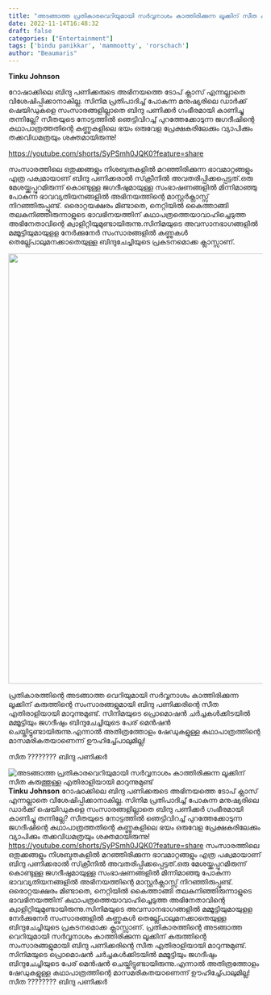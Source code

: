 ```yaml
---
title: "അടങ്ങാത്ത പ്രതികാരവെറിയുമായി സർവ്വനാശം കാത്തിരിക്കുന്ന ലൂക്കിന് സീത കരുത്തുള്ള എതിരാളിയായി മാറുന്നുമുണ്ട്"
date: 2022-11-14T16:48:32
draft: false
categories: ["Entertainment"]
tags: ['bindu panikkar', 'mammootty', 'rorschach']
author: "Beaumaris"
---
```


<strong>Tinku Johnson</strong>

റോഷാക്കിലെ ബിന്ദു പണിക്കരുടെ അഭിനയത്തെ ടോപ് ക്ലാസ്‌ എന്നല്ലാതെ വിശേഷിപ്പിക്കാനാകില്ല. സിനിമ പ്രതിപാദിച്ച്‌ പോകുന്ന മനുഷ്യരിലെ ഡാർക്ക് ഷെയിഡുകളെ സംസാരങ്ങളില്ലാതെ ബിന്ദു പണിക്കർ ഗംഭീരമായി കാണിച്ചു തന്നില്ലേ? സീതയുടെ നോട്ടത്തിൽ ഞെട്ടിവിറച്ച് പുറത്തേക്കോടുന്ന ജഗദീഷിന്റെ കഥാപാത്രത്തതിന്റെ കണ്ണുകളിലെ ഭയം ഒരുവേള പ്രേക്ഷകരിലേക്കും വ്യാപിക്കും തക്കവിധമത്രയും ശക്തമായിരുന്നു!

https://youtube.com/shorts/SyPSmh0JQK0?feature=share

സംസാരത്തിലെ ഒതുക്കങ്ങളും നിശബ്ദതകളിൽ മറഞ്ഞിരിക്കുന്ന ഭാവമാറ്റങ്ങളും എത്ര പക്വമായാണ് ബിന്ദു പണിക്കരാൽ സ്‌ക്രീനിൽ അവതരിപ്പിക്കപ്പെട്ടത്‌.ഒരു മേശയ്ക്കപ്പുറമിരുന്ന് കൊണ്ടുള്ള ജഗദീഷുമായുള്ള സംഭാഷണങ്ങളിൽ മിന്നിമാഞ്ഞു പോകുന്ന ഭാവവ്യതിയനങ്ങളിൽ അഭിനയത്തിന്റെ മാസ്റ്റർക്ലാസ്സ് നിറഞ്ഞിരുപ്പുണ്ട്. ഒരൊറ്റയക്ഷരം മിണ്ടാതെ, നെറ്റിയിൽ കൈത്താങ്ങി തലകുനിഞ്ഞിരുന്നാളുടെ ഭാവഭിനയത്തിന് കഥാപത്രത്തെയാവാഹിച്ചെടുത്ത അഭിനേതാവിന്റെ ക്വാളിറ്റിയുമുണ്ടായിരുന്നു.സിനിമയുടെ അവസാനഭാഗങ്ങളിൽ മമ്മൂട്ടിയുമായുളള നേർക്കുനേർ സംസാരങ്ങളിൽ കണ്ണുകൾ തെല്ല്പോലുമനക്കാതെയുള്ള ബിന്ദുചേച്ചിയുടെ പ്രകടനമൊക്ക ക്ലാസ്സാണ്.

<img class="wp-image-359041 aligncenter" src="https://cdn.boolokam.com/articles/2022/11/wfwfggghh.jpg" alt="" width="853" height="853" />

പ്രതികാരത്തിന്റെ അടങ്ങാത്ത വെറിയുമായി സർവ്വനാശം കാത്തിരിക്കുന്ന ലൂക്കിന് കരുത്തിന്റെ സംസാരങ്ങളുമായി ബിന്ദു പണിക്കരിന്റെ സീത എതിരാളിയായി മാറുന്നുമുണ്ട്. സിനിമയുടെ പ്രൊമൊഷൻ ചർച്ചകൾക്കിടയിൽ മമ്മൂട്ടിയും ജഗദീഷും ബിന്ദുചേച്ചിയുടെ പേര് മെൻഷൻ ചെയ്തിട്ടുണ്ടായിരുന്നു.എന്നാൽ അതിത്രത്തോളം ഷേഡുകളുള്ള കഥാപാത്രത്തിന്റെ മാസമരികതയാണെന്ന് ഊഹിച്ച്പോലുമില്ല!

സീത ????????
ബിന്ദു പണിക്കർ


![അടങ്ങാത്ത പ്രതികാരവെറിയുമായി സർവ്വനാശം കാത്തിരിക്കുന്ന ലൂക്കിന് സീത കരുത്തുള്ള എതിരാളിയായി മാറുന്നുമുണ്ട്](https://cdn.boolokam.com/articles/2022/11/wfwfggghh.jpg)**Tinku Johnson** റോഷാക്കിലെ ബിന്ദു പണിക്കരുടെ അഭിനയത്തെ ടോപ് ക്ലാസ്‌ എന്നല്ലാതെ വിശേഷിപ്പിക്കാനാകില്ല. സിനിമ പ്രതിപാദിച്ച്‌ പോകുന്ന മനുഷ്യരിലെ ഡാർക്ക് ഷെയിഡുകളെ സംസാരങ്ങളില്ലാതെ ബിന്ദു പണിക്കർ ഗംഭീരമായി കാണിച്ചു തന്നില്ലേ? സീതയുടെ നോട്ടത്തിൽ ഞെട്ടിവിറച്ച് പുറത്തേക്കോടുന്ന ജഗദീഷിന്റെ കഥാപാത്രത്തതിന്റെ കണ്ണുകളിലെ ഭയം ഒരുവേള പ്രേക്ഷകരിലേക്കും വ്യാപിക്കും തക്കവിധമത്രയും ശക്തമായിരുന്നു! https://youtube.com/shorts/SyPSmh0JQK0?feature=share സംസാരത്തിലെ ഒതുക്കങ്ങളും നിശബ്ദതകളിൽ മറഞ്ഞിരിക്കുന്ന ഭാവമാറ്റങ്ങളും എത്ര പക്വമായാണ് ബിന്ദു പണിക്കരാൽ സ്‌ക്രീനിൽ അവതരിപ്പിക്കപ്പെട്ടത്‌.ഒരു മേശയ്ക്കപ്പുറമിരുന്ന് കൊണ്ടുള്ള ജഗദീഷുമായുള്ള സംഭാഷണങ്ങളിൽ മിന്നിമാഞ്ഞു പോകുന്ന ഭാവവ്യതിയനങ്ങളിൽ അഭിനയത്തിന്റെ മാസ്റ്റർക്ലാസ്സ് നിറഞ്ഞിരുപ്പുണ്ട്. ഒരൊറ്റയക്ഷരം മിണ്ടാതെ, നെറ്റിയിൽ കൈത്താങ്ങി തലകുനിഞ്ഞിരുന്നാളുടെ ഭാവഭിനയത്തിന് കഥാപത്രത്തെയാവാഹിച്ചെടുത്ത അഭിനേതാവിന്റെ ക്വാളിറ്റിയുമുണ്ടായിരുന്നു.സിനിമയുടെ അവസാനഭാഗങ്ങളിൽ മമ്മൂട്ടിയുമായുളള നേർക്കുനേർ സംസാരങ്ങളിൽ കണ്ണുകൾ തെല്ല്പോലുമനക്കാതെയുള്ള ബിന്ദുചേച്ചിയുടെ പ്രകടനമൊക്ക ക്ലാസ്സാണ്. പ്രതികാരത്തിന്റെ അടങ്ങാത്ത വെറിയുമായി സർവ്വനാശം കാത്തിരിക്കുന്ന ലൂക്കിന് കരുത്തിന്റെ സംസാരങ്ങളുമായി ബിന്ദു പണിക്കരിന്റെ സീത എതിരാളിയായി മാറുന്നുമുണ്ട്. സിനിമയുടെ പ്രൊമൊഷൻ ചർച്ചകൾക്കിടയിൽ മമ്മൂട്ടിയും ജഗദീഷും ബിന്ദുചേച്ചിയുടെ പേര് മെൻഷൻ ചെയ്തിട്ടുണ്ടായിരുന്നു.എന്നാൽ അതിത്രത്തോളം ഷേഡുകളുള്ള കഥാപാത്രത്തിന്റെ മാസമരികതയാണെന്ന് ഊഹിച്ച്പോലുമില്ല! സീത ???????? ബിന്ദു പണിക്കർ
